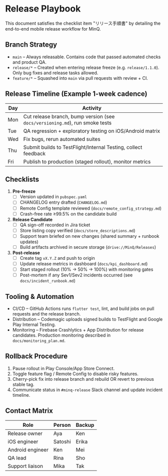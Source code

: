 # Release Playbook

This document satisfies the checklist item "リリース手順書" by detailing the end-to-end mobile release workflow for MinQ.

## Branch Strategy

* `main` – Always releasable. Contains code that passed automated checks and product QA.
* `release/*` – Created when entering release freeze (e.g. `release/1.1.0`). Only bug fixes and release tasks allowed.
* `feature/*` – Squashed into `main` via pull requests with review + CI.

## Release Timeline (Example 1-week cadence)

| Day | Activity |
| --- | --- |
| Mon | Cut release branch, bump version (see `docs/versioning.md`), run smoke tests |
| Tue | QA regression + exploratory testing on iOS/Android matrix |
| Wed | Fix bugs, rerun automated suites |
| Thu | Submit builds to TestFlight/Internal Testing, collect feedback |
| Fri | Publish to production (staged rollout), monitor metrics |

## Checklists

1. **Pre-freeze**
   - [ ] Version updated in `pubspec.yaml`
   - [ ] CHANGELOG entry drafted (`CHANGELOG.md`)
   - [ ] Remote Config template reviewed (`docs/remote_config_strategy.md`)
   - [ ] Crash-free rate ≥99.5% on the candidate build

2. **Release Candidate**
   - [ ] QA sign-off recorded in Jira ticket
   - [ ] Store listing copy verified (`docs/store_descriptions.md`)
   - [ ] Support team briefed on new changes (shared summary + runbook updates)
   - [ ] Build artifacts archived in secure storage (`drive://MinQ/Releases`)

3. **Post-release**
   - [ ] Create tag `vX.Y.Z` and push to origin
   - [ ] Update release metrics in dashboard (`docs/kpi_dashboard.md`)
   - [ ] Start staged rollout (10% → 50% → 100%) with monitoring gates
   - [ ] Post-mortem if any Sev1/Sev2 incidents occurred (see `docs/incident_runbook.md`)

## Tooling & Automation

* CI/CD – GitHub Actions runs `flutter test`, lint, and build jobs on pull requests and the release branch.
* Distribution – Codemagic uploads signed builds to TestFlight and Google Play Internal Testing.
* Monitoring – Firebase Crashlytics + App Distribution for release candidates. Production monitoring described in
  `docs/monitoring_plan.md`.

## Rollback Procedure

1. Pause rollout in Play Console/App Store Connect.
2. Toggle feature flag / Remote Config to disable risky features.
3. Cherry-pick fix into release branch and rebuild OR revert to previous stable tag.
4. Communicate status in `#minq-release` Slack channel and update incident timeline.

## Contact Matrix

| Role | Person | Backup |
| --- | --- | --- |
| Release owner | Aya | Ken |
| iOS engineer | Satoshi | Erika |
| Android engineer | Ken | Mei |
| QA lead | Rina | Sho |
| Support liaison | Mika | Tak |
